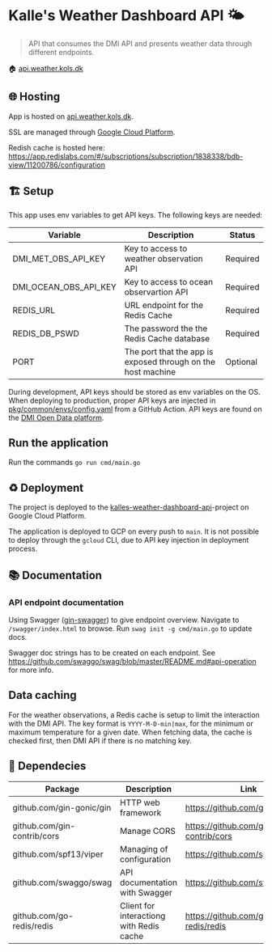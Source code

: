 # Kalle's Weather Dashboard API 🌤

> API that consumes the DMI API and presents weather data through different endpoints.

🏠 [api.weather.kols.dk](https://api.weather.kols.dk/)

## 🌐 Hosting

App is hosted on [api.weather.kols.dk](https://api.weather.kols.dk/).

SSL are managed through [Google Cloud Platform](https://console.cloud.google.com/net-services/loadbalancing/advanced/sslCertificates/list?project=kalles-weather-dashboard-api).

Redish cache is hosted here: https://app.redislabs.com/#/subscriptions/subscription/1838338/bdb-view/11200786/configuration

## 🏗 Setup

This app uses env variables to get API keys. The following keys are needed:

| **Variable**          | **Description**                                              | **Status** |
| --------------------- | ------------------------------------------------------------ | ---------- |
| DMI_MET_OBS_API_KEY   | Key to access to weather observation API                     | Required   |
| DMI_OCEAN_OBS_API_KEY | Key to access to ocean observartion API                      | Required   |
| REDIS_URL             | URL endpoint for the Redis Cache                             | Required   |
| REDIS_DB_PSWD         | The password the the Redis Cache database                    | Required   |
| PORT                  | The port that the app is exposed through on the host machine | Optional   |

During development, API keys should be stored as env variables on the OS. When deploying to production, proper API keys are injected in [pkg/common/envs/config.yaml](https://github.com/svopper/kalles_weather_dashboard_v2/blob/main/pkg/common/envs/config.yaml) from a GitHub Action. API keys are found on the [DMI Open Data platform](https://dmiapi.govcloud.dk/).

## Run the application

Run the commands `go run cmd/main.go`

## ♻️ Deployment

The project is deployed to the [kalles-weather-dashboard-api](https://console.cloud.google.com/welcome?project=kalles-weather-dashboard-api)-project on Google Cloud Platform.

The application is deployed to GCP on every push to `main`. It is not possible to deploy through the `gcloud` CLI, due to API key injection in deployment process.

## 📚 Documentation

### API endpoint documentation

Using Swagger ([gin-swagger](https://github.com/swaggo/gin-swagger)) to give endpoint overview. Navigate to `/swagger/index.html` to browse. Run `swag init -g cmd/main.go` to update docs.

Swagger doc strings has to be created on each endpoint. See https://github.com/swaggo/swag/blob/master/README.md#api-operation for more info.

## Data caching

For the weather observations, a Redis cache is setup to limit the interaction with the DMI API. The key format is `YYYY-M-D-min|max`, for the minimum or maximum temperature for a given date. When fetching data, the cache is checked first, then DMI API if there is no matching key.

## 🔗 Dependecies

| **Package**                 | **Description**                          | **Link**                            |
| --------------------------- | ---------------------------------------- | ----------------------------------- |
| github.com/gin-gonic/gin    | HTTP web framework                       | https://github.com/gin-gonic/gin    |
| github.com/gin-contrib/cors | Manage CORS                              | https://github.com/gin-contrib/cors |
| github.com/spf13/viper      | Managing of configuration                | https://github.com/spf13/viper      |
| github.com/swaggo/swag      | API documentation with Swagger           | https://github.com/swaggo/swag      |
| github.com/go-redis/redis   | Client for interactiong with Redis cache | https://github.com/go-redis/redis   |
